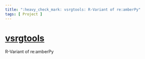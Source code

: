 ```yaml
---
title: ":heavy_check_mark: vsrgtools: R-Variant of re:amberPy"
tags: [ Project ]
---
```



<!--more-->

# [vsrgtools](https://github.com/Eve-ning/vsrgtools)

<div class="icon-badge" data-name="RLang"></div>
<div class="icon-badge" data-name="osu!"></div>
R-Variant of re:amberPy
